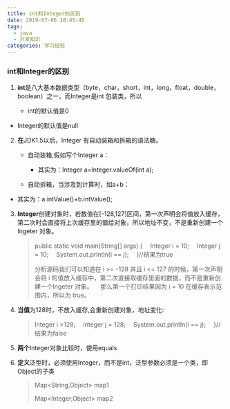 ```yaml
---
title: int和Integer的区别
date: 2019-07-06 18:45:45
tags:
  - java
  - 开发知识
categories: 学习经验
---
```


### int和Integer的区别

1. **int**是八大基本数据类型（byte，char，short，int，long，float，double，boolean）之一，而Integer是int 包装类，所以

   - int的默认值是0

- Integer的默认值是null

2. **在**JDK1.5以后，Integer 有自动装箱和拆箱的语法糖。
   - 自动装箱,假如写个Integer a：

     - 其实为：Integer a=Integer.valueOf(int a);

   - 自动拆箱，当涉及到计算时，如a+b：

- 其实为：a.intValue()+b.intValue();

  <!-- more -->

3. **Integer**创建对象时，若数值在[-128,127]区间，第一次声明会将值放入缓存，第二次时会直接将上次缓存里的值给对象，所以地址不变，不是重新创建一个Ingeter 对象。

   > public static void main(String[] args) {
   > 　Integer i = 10;
   > 　Integer j = 10;
   > 　System.out.println(i == j);
   > 　}//结果为true
   >
   > 分析源码我们可以知道在 i >= -128 并且 i <= 127 的时候，第一次声明会将 i 的值放入缓存中，第二次直接取缓存里面的数据，而不是重新创建一个Ingeter 对象。
   > 　那么第一个打印结果因为 i = 10 在缓存表示范围内，所以为 true。

4. **当值**为128时，不放入缓存,会重新创建对象，地址变化:

   > Integer i =128;
   > 　Integer j = 128;
   > 　System.out.println(i == j);
   > 　}//结果为false

5. **两个**Integer对象比较时，使用equals

6. **定义**泛型时，必须使用Integer，而不是int，泛型参数必须是一个类，即Object的子类

   > Map<String,Object> map1
   >
   > Map<Integer,Object> map2
